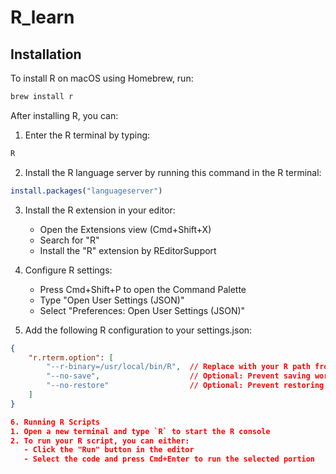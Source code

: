 # R_learn

## Installation

To install R on macOS using Homebrew, run:

```bash
brew install r
```

After installing R, you can:
1. Enter the R terminal by typing:
```bash
R
```

2. Install the R language server by running this command in the R terminal:
```r
install.packages("languageserver")
```

3. Install the R extension in your editor:
   - Open the Extensions view (Cmd+Shift+X)
   - Search for "R"
   - Install the "R" extension by REditorSupport

4. Configure R settings:
   - Press Cmd+Shift+P to open the Command Palette
   - Type "Open User Settings (JSON)"
   - Select "Preferences: Open User Settings (JSON)"

5. Add the following R configuration to your settings.json:
```json
{
    "r.rterm.option": [
        "--r-binary=/usr/local/bin/R",  // Replace with your R path from Step 1
        "--no-save",                    // Optional: Prevent saving workspaces
        "--no-restore"                  // Optional: Prevent restoring workspaces
    ]
}

6. Running R Scripts
1. Open a new terminal and type `R` to start the R console
2. To run your R script, you can either:
   - Click the "Run" button in the editor
   - Select the code and press Cmd+Enter to run the selected portion
